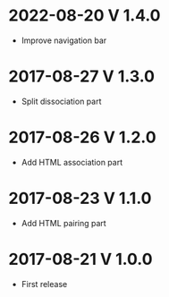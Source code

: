 # 2022-08-20 V 1.4.0
 * Improve navigation bar
# 2017-08-27 V 1.3.0
 * Split dissociation part
# 2017-08-26 V 1.2.0
 * Add HTML association part
# 2017-08-23 V 1.1.0
 * Add HTML pairing part
# 2017-08-21 V 1.0.0
 * First release